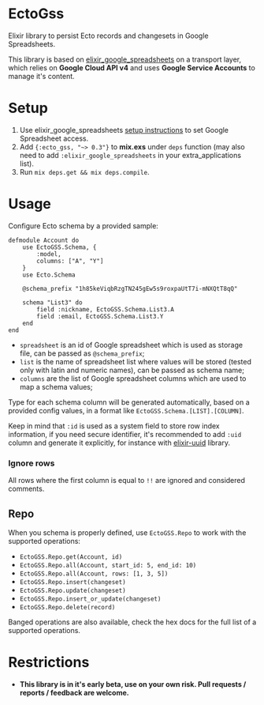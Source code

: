 # EctoGss
Elixir library to persist Ecto records and changesets in Google Spreadsheets.

This library is based on [elixir_google_spreadsheets](https://github.com/Voronchuk/elixir_google_spreadsheets) on a transport layer,
which relies on __Google Cloud API v4__ and uses __Google Service Accounts__ to manage it's content.

# Setup
1. Use elixir_google_spreadsheets [setup instructions](https://github.com/Voronchuk/elixir_google_spreadsheets)
to set Google Spreadsheet access.
2. Add `{:ecto_gss, "~> 0.3"}` to __mix.exs__ under `deps` function (may also need to add `:elixir_google_spreadsheets` in your extra_applications list).
3. Run `mix deps.get && mix deps.compile`.

# Usage
Configure Ecto schema by a provided sample:

```
defmodule Account do
    use EctoGSS.Schema, {
        :model,
        columns: ["A", "Y"]
    }
    use Ecto.Schema

    @schema_prefix "1h85keViqbRzgTN245gEw5s9roxpaUtT7i-mNXQtT8qQ"

    schema "List3" do
        field :nickname, EctoGSS.Schema.List3.A
        field :email, EctoGSS.Schema.List3.Y
    end
end
```

* `spreadsheet` is an id of Google spreadsheet which is used as storage file, can be passed as `@schema_prefix`;
* `list` is the name of spreadsheet list where values will be stored (tested only with latin and numeric names), can be passed as schema name;
* `columns` are the list of Google spreadsheet columns which are used to map a schema values;

Type for each schema column will be generated automatically, based on a provided config values, in a format like `EctoGSS.Schema.[LIST].[COLUMN]`.

Keep in mind that `:id` is used as a system field to store row index information, if you need secure identifier, it's recommended to add `:uid` column and generate it explicitly, for instance with [elixir-uuid](https://github.com/zyro/elixir-uuid) library.

### Ignore rows
All rows where the first column is equal to `!!` are ignored and considered comments.

## Repo
When you schema is properly defined, use `EctoGSS.Repo` to work with the supported operations:

* `EctoGSS.Repo.get(Account, id)`
* `EctoGSS.Repo.all(Account, start_id: 5, end_id: 10)`
* `EctoGSS.Repo.all(Account, rows: [1, 3, 5])`
* `EctoGSS.Repo.insert(changeset)`
* `EctoGSS.Repo.update(changeset)`
* `EctoGSS.Repo.insert_or_update(changeset)`
* `EctoGSS.Repo.delete(record)`

Banged operations are also available, check the hex docs for the full list of a supported operations.

# Restrictions
* __This library is in it's early beta, use on your own risk. Pull requests / reports / feedback are welcome.__
